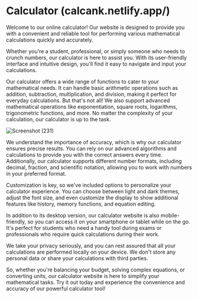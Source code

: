# Calculator (calcank.netlify.app/)
Welcome to our online calculator! Our website is designed to provide you with a convenient and reliable tool for performing various mathematical calculations quickly and accurately.

Whether you're a student, professional, or simply someone who needs to crunch numbers, our calculator is here to assist you. With its user-friendly interface and intuitive design, you'll find it easy to navigate and input your calculations.

Our calculator offers a wide range of functions to cater to your mathematical needs. It can handle basic arithmetic operations such as addition, subtraction, multiplication, and division, making it perfect for everyday calculations. But that's not all! We also support advanced mathematical operations like exponentiation, square roots, logarithms, trigonometric functions, and more. No matter the complexity of your calculation, our calculator is up to the task.

![Screenshot (231)](https://github.com/Ankita19soni/Calculator/assets/132035991/66307fe2-2ad0-49bf-ad4f-1d72c53d7a69)

We understand the importance of accuracy, which is why our calculator ensures precise results. You can rely on our advanced algorithms and calculations to provide you with the correct answers every time. Additionally, our calculator supports different number formats, including decimal, fraction, and scientific notation, allowing you to work with numbers in your preferred format.

Customization is key, so we've included options to personalize your calculator experience. You can choose between light and dark themes, adjust the font size, and even customize the display to show additional features like history, memory functions, and equation editing.

In addition to its desktop version, our calculator website is also mobile-friendly, so you can access it on your smartphone or tablet while on the go. It's perfect for students who need a handy tool during exams or professionals who require quick calculations during their work.

We take your privacy seriously, and you can rest assured that all your calculations are performed locally on your device. We don't store any personal data or share your calculations with third parties.

So, whether you're balancing your budget, solving complex equations, or converting units, our calculator website is here to simplify your mathematical tasks. Try it out today and experience the convenience and accuracy of our powerful calculator tool!
